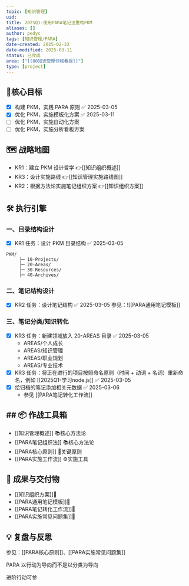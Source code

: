 ```yaml
---
topic: [知识管理]
uid: 
title: 2025Q1-使用PARA笔记法重构PKM
aliases: []
author: pedyc
tags: [知识管理/PARA]
date-created: 2025-02-22
date-modified: 2025-03-11
status: 已完成
area: ["[[00知识管理领域看板]]"]
type: [project]
---
```


## 🚀核心目标

- [x] 构建 PKM，实践 PARA 原则 ✅ 2025-03-05
- [x] 优化 PKM，实施模板化方案 ✅ 2025-03-11
- [ ] 优化 PKM，实施自动化方案
- [ ] 优化 PKM，实施分析看板方案

## 🗺️ 战略地图

- KR1：建立 PKM 设计哲学 👉[[知识组织概述]]
- KR3：设计实施路线 👉[[知识管理实施路线图]]
- KR2：根据方法论实施笔记组织方案 👉[[知识组织方案]]

## 🛠️ 执行引擎

### 一、目录结构设计

- [x] KR1 任务：设计 PKM 目录结构 ✅ 2025-03-05

```plaintext
PKM/
	 ├─ 10-Projects/
	 ├─ 20-Areas/
	 ├─ 30-Resources/
	 ├─ 40-Archives/
```

### 二、笔记结构设计

- [x] KR2 任务：设计笔记结构 ✅ 2025-03-05
参见：![[PARA通用笔记模板]]

### 三、笔记分类/知识转化

- [x] KR3 任务：新建领域放入 20-AREAS 目录 ✅ 2025-03-05
	- AREAS/个人成长
	- AREAS/知识管理
	- AREAS/职业规划
	- AREAS/专业技术
- [x] KR3 任务：将正在进行的项目按照命名原则（时间 + 动词 + 名词）重新命名，例如 [[2025Q1-学习node.js]] ✅ 2025-03-05
- [x] 给归档的笔记添加相关元数据 ✅ 2025-03-06
	- 参见 [[PARA笔记转化工作流]]

## ## 📦 作战工具箱

- [[知识管理概述]] 📚核心方法论
- [[PARA笔记组织法]] 📚核心方法论
- [[PARA核心原则]] 🔑关键原则
- [[PARA实施工作流]] ⚙实施工具

## 🧩 成果与交付物

- [[知识组织方案]]💎
- [[PARA通用笔记模板]]💎
- [[PARA笔记转化工作流]]💎
- [[PARA实施常见问题集]]💎

## 💡 复盘与反思

参见：[[PARA核心原则]]、[[PARA实施常见问题集]]

PARA 以行动为导向而不是以分类为导向

进阶行动可参
